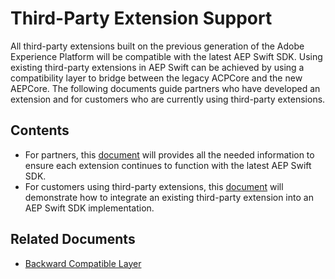 # Third-Party Extension Support

All third-party extensions built on the previous generation of the Adobe Experience Platform will be compatible with the latest AEP Swift SDK. Using existing third-party extensions in AEP Swift can be achieved by using a compatibility layer to bridge between the legacy ACPCore and the new AEPCore. The following documents guide partners who have developed an extension and for customers who are currently using third-party extensions.

## Contents

- For partners, this [document](./Partners.md) will provides all the needed information to ensure each extension continues to function with the latest AEP Swift SDK.
- For customers using third-party extensions, this [document](./Customers.md) will demonstrate how to integrate an existing third-party extension into an AEP Swift SDK implementation.

## Related Documents

- [Backward Compatible Layer](../Migration/Migration_Install.md)

